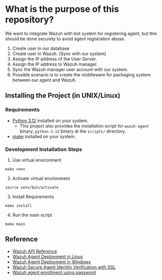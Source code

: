 # What is the purpose of this repository?

We want to integrate Wazuh with bot system for registering agent, but this should be done securely to avoid agent registration abuse.

1. Create user in our database
2. Create user in Wazuh. (Sync with our system)
3. Assign the IP address of the User Server.
4. Assign the IP address to Wazuh manager.
5. Sync the Wazuh manager user account with our system.
6. Possible scenario is to create the middleware for packaging system between our agent and Wazuh.

## Installing the Project (in UNIX/Linux)


### Requirements 
- [Python 3.12](https://www.python.org/downloads/release/python-3120/?ref=upstract.com) installed on your system. 
	- This project also provides the installation script for `wazuh-agent` binary, `python-3.12` binary at the `scripts/` directory.
- [make](https://www.gnu.org/software/make/) installed on your system.

### Development Installation Steps

1. Use virtual environment

```
make venv
```

2. Activate virtual environment

```
source venv/bin/activate
```

3. Install Requirements

```
make install
```

4. Run the main script

```
make main
```

## Reference

- [Wazuh API Reference](https://documentation.wazuh.com/current/user-manual/api/reference.html)
- [Wazuh Agent Deployment in Linux](https://documentation.wazuh.com/current/installation-guide/wazuh-agent/wazuh-agent-package-linux.html)
- [Wazuh Agent Deployment in Windows](https://documentation.wazuh.com/current/installation-guide/wazuh-agent/wazuh-agent-package-windows.html)
- [Wazuh Secure Agent Identity Verification with SSL](https://documentation.wazuh.com/current/user-manual/agent/agent-enrollment/security-options/agent-identity-verification.html)
- [Wazuh agent enrollment using password](https://documentation.wazuh.com/current/user-manual/agent/agent-enrollment/security-options/using-password-authentication.html)
